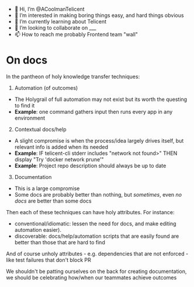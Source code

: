 - 👋 Hi, I’m @ACoolmanTelicent
- 👀 I’m interested in making boring things easy, and hard things obvious
- 🌱 I’m currently learning about Telicent
- 💞️ I’m looking to collaborate on ___
- 📫 How to reach me probably Frontend team "wall"

# On docs

In the pantheon of holy knowledge transfer techniques:

1. Automation (of outcomes)
  - The Holygrail of full automation may not exist but its worth the questing to find it
  - **Example**:  one command gathers input then runs every app in any environment
2. Contextual docs/help
  - A slight compromise is when the process/idea largely drives itself, but relevant info is added when its needed
  - **Example**: IF telicent-cli stderr includes "network <sha> not found>" THEN display "Try 'docker network prune'"
  - **Example**: Project repo description should always be up to date
3. Documentation
  - This is a large compromise
  - Some docs are probably better than nothing, but _sometimes_, even _no docs_ are better than some docs


Then each of these techniques can have holy attributes. For instance:
- conventional/idiomatic: lessen the need for docs, and make editing automation easier). 
- discoverable: docs/help/automation scripts that are easily found are better than those that are hard to find
 
And of course unholy attributes - e.g. dependencies that are not enforced - like test failures that don't block PR


We shouldn't be patting ourselves on the back for creating documentation, we should be celebrating how/when our teammates achieve outcomes
